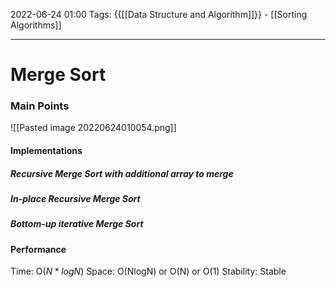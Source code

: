 2022-06-24 01:00
Tags: {{[[Data Structure and Algorithm]]}} - [[Sorting Algorithms]]
- - - - - - - - - - - - - - - - - - - - - - - - - - - - -   
# Merge Sort
### Main Points
![[Pasted image 20220624010054.png]]

#### Implementations
##### Recursive Merge Sort with additional array to merge

##### In-place Recursive Merge Sort

##### Bottom-up iterative Merge Sort

#### Performance
Time: O($N*logN$) 
Space: O(NlogN) or O(N) or O(1) 
Stability: Stable
